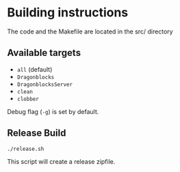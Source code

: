 # Building instructions

The code and the Makefile are located in the src/ directory

## Available targets
- `all` (default)
- `Dragonblocks`
- `DragonblocksServer`
- `clean`
- `clobber`

Debug flag (`-g`) is set by default.

## Release Build
```bash
./release.sh
```
This script will create a release zipfile.
